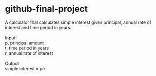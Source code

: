 # github-final-project

A calculator that calculates simple interest given principal, annual rate of interest and time period in years.
<br><br>
Input:<br>
   p, principal amount<br>
   t, time period in years<br>
   r, annual rate of interest<br><br>
Output<br>
   simple interest = p*t*r
